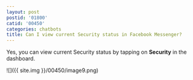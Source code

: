 ```yaml
---
layout: post
postid: '01800'
catid: '00450'
categories: chatbots
title: Can I view current Security status in Facebook Messenger?
---
```


Yes, you can view current Security status by tapping on **Security** in the dashboard.

  ![]({{ site.img }}/00450/image9.png)